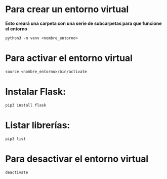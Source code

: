 # Para crear un entorno virtual
**Esto creará una carpeta con una serie de subcarpetas para que funcione el entorno**
```
python3 -m venv <nombre_entorno>
```
# Para activar el entorno virtual
```
source <nombre_entorno>/bin/activate
```
# Instalar Flask:
```
pip3 install flask
```
# Listar librerías:
```
pip3 list
```
# Para desactivar el entorno virtual
```
deactivate
```